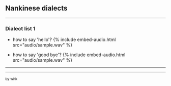 ## Nankinese dialects

---

### Dialect list 1

- how to say 'hello'?
{% include embed-audio.html src="audio/sample.wav" %}


- how to say 'good bye'?
{% include embed-audio.html src="audio/sample.wav" %}

---

 

---
<p style="font-size:11px">by whk</p>
